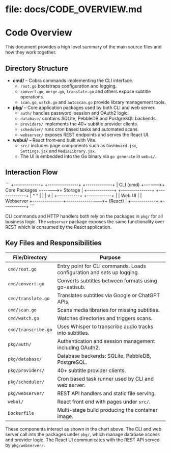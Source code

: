 # file: docs/CODE_OVERVIEW.md

# Code Overview

This document provides a high level summary of the main source files and how
they work together.

## Directory Structure

- **cmd/** – Cobra commands implementing the CLI interface.
  - `root.go` bootstraps configuration and logging.
  - `convert.go`, `merge.go`, `translate.go` and others expose subtitle
    operations.
  - `scan.go`, `watch.go` and `autoscan.go` provide library management tools.
- **pkg/** – Core application packages used by both CLI and web server.
  - `auth/` handles password, session and OAuth2 logic.
  - `database/` contains SQLite, PebbleDB and PostgreSQL backends.
  - `providers/` implements the 40+ subtitle provider clients.
  - `scheduler/` runs cron based tasks and automated scans.
  - `webserver/` exposes REST endpoints and serves the React UI.
- **webui/** – React front‑end built with Vite.
  - `src/` includes page components such as `Dashboard.jsx`, `Settings.jsx` and
    `MediaLibrary.jsx`.
  - The UI is embedded into the Go binary via `go generate` in `webui/`.

## Interaction Flow

\``` +-------------+ +---------------+ +-------------+ | CLI (cmd) +------>+
Core Packages +------>+ Storage | +-------------+ +---------------+
+-------------+ | ^ ^ | | | v | +-----------+ +------------+ | | Web UI | |
Webserver +---------------+---------------->+ (React) | +------------+
+-----------+ \```

CLI commands and HTTP handlers both rely on the packages in `pkg/` for all
business logic. The `webserver` package exposes the same functionality over REST
which is consumed by the React application.

## Key Files and Responsibilities

| File/Directory      | Purpose                                                                |
| ------------------- | ---------------------------------------------------------------------- |
| `cmd/root.go`       | Entry point for CLI commands. Loads configuration and sets up logging. |
| `cmd/convert.go`    | Converts subtitles between formats using go-astisub.                   |
| `cmd/translate.go`  | Translates subtitles via Google or ChatGPT APIs.                       |
| `cmd/scan.go`       | Scans media libraries for missing subtitles.                           |
| `cmd/watch.go`      | Watches directories and triggers scans.                                |
| `cmd/transcribe.go` | Uses Whisper to transcribe audio tracks into subtitles.                |
| `pkg/auth/`         | Authentication and session management including OAuth2.                |
| `pkg/database/`     | Database backends: SQLite, PebbleDB, PostgreSQL.                       |
| `pkg/providers/`    | 40+ subtitle provider clients.                                         |
| `pkg/scheduler/`    | Cron based task runner used by CLI and web server.                     |
| `pkg/webserver/`    | REST API handlers and static file serving.                             |
| `webui/`            | React front end with pages under `src/`.                               |
| `Dockerfile`        | Multi-stage build producing the container image.                       |

These components interact as shown in the chart above. The CLI and web server
call into the packages under `pkg/`, which manage database access and provider
logic. The React UI communicates with the REST API served by `pkg/webserver/`.
